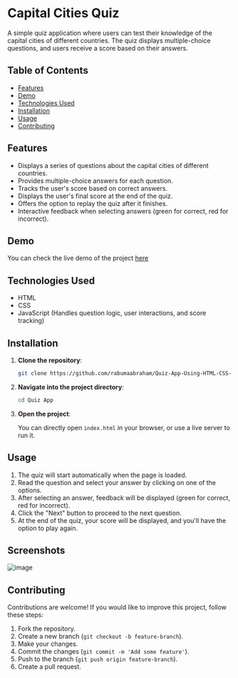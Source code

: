 # Capital Cities Quiz

A simple quiz application where users can test their knowledge of the capital cities of different countries. The quiz displays multiple-choice questions, and users receive a score based on their answers.

## Table of Contents

- [Features](#features)
- [Demo](#demo)
- [Technologies Used](#technologies-used)
- [Installation](#installation)
- [Usage](#usage)
- [Contributing](#contributing)

## Features

- Displays a series of questions about the capital cities of different countries.
- Provides multiple-choice answers for each question.
- Tracks the user's score based on correct answers.
- Displays the user's final score at the end of the quiz.
- Offers the option to replay the quiz after it finishes.
- Interactive feedback when selecting answers (green for correct, red for incorrect).

## Demo

You can check the live demo of the project [here](https://rabumaabraham.github.io/Quiz-App/) 
## Technologies Used

- HTML
- CSS
- JavaScript (Handles question logic, user interactions, and score tracking)

## Installation

1. **Clone the repository**:

    ```bash
    git clone https://github.com/rabumaabraham/Quiz-App-Using-HTML-CSS-JavaScript.git
    ```

2. **Navigate into the project directory**:

    ```bash
    cd Quiz App
    ```

3. **Open the project**:

    You can directly open `index.html` in your browser, or use a live server to run it.

## Usage

1. The quiz will start automatically when the page is loaded.
2. Read the question and select your answer by clicking on one of the options.
3. After selecting an answer, feedback will be displayed (green for correct, red for incorrect).
4. Click the "Next" button to proceed to the next question.
5. At the end of the quiz, your score will be displayed, and you'll have the option to play again.

## Screenshots

![image](https://github.com/user-attachments/assets/575c582a-ae6a-4b19-9dad-02dd69b14cb0)


## Contributing

Contributions are welcome! If you would like to improve this project, follow these steps:

1. Fork the repository.
2. Create a new branch (`git checkout -b feature-branch`).
3. Make your changes.
4. Commit the changes (`git commit -m 'Add some feature'`).
5. Push to the branch (`git push origin feature-branch`).
6. Create a pull request.
